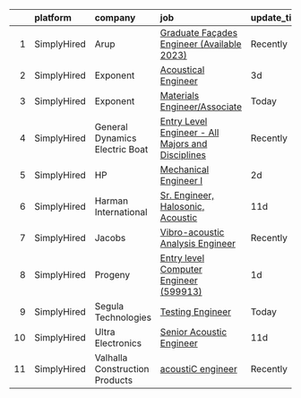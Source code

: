 

|    | platform    | company                        | job                                                                                                                                                             | update_time   | location                 |
|---:|:------------|:-------------------------------|:----------------------------------------------------------------------------------------------------------------------------------------------------------------|:--------------|:-------------------------|
|  1 | SimplyHired | Arup                           | [Graduate Façades Engineer (Available 2023)](https://www.simplyhired.com/job/kfrqxaTVxTeW4Na7Ie0Hk7DuprU1VUSyJkvc6yYTE660cDyboHi6MQ?q=acoustic+engineer)        | Recently      | New York, NY +1 location |
|  2 | SimplyHired | Exponent                       | [Acoustical Engineer](https://www.simplyhired.com/job/-bz03iIdhGacgI1E2O84n_C8NKT2FtiVVubxdUf_hvdJIudtJ3R59Q?q=acoustic+engineer)                               | 3d            | Denver, CO               |
|  3 | SimplyHired | Exponent                       | [Materials Engineer/Associate](https://www.simplyhired.com/job/Rxber_2NsZVXmcPZiqU6j6Z3zqypMem8gN52KeRnmClBT980SSaVMw?q=acoustic+engineer)                      | Today         | Menlo Park, CA           |
|  4 | SimplyHired | General Dynamics Electric Boat | [Entry Level Engineer - All Majors and Disciplines](https://www.simplyhired.com/job/mZBpEuDp-XRP-65DxhFyFP0qHkdFsGb7sqOExAwDeLVsiPN4Mp1NXg?q=acoustic+engineer) | Recently      | Groton, CT               |
|  5 | SimplyHired | HP                             | [Mechanical Engineer I](https://www.simplyhired.com/job/1V8eNKct3x3q2RXF2GiI7EFgJm7jPZrEx4iA14QgYjAw2hzE7srXRw?q=acoustic+engineer)                             | 2d            | Spring, TX               |
|  6 | SimplyHired | Harman International           | [Sr. Engineer, Halosonic, Acoustic](https://www.simplyhired.com/job/OYm2nuvqIl2abQ4MUVKgFrGal347Pbglw6CrXqfAfBxCpYZdk94Jbg?q=acoustic+engineer)                 | 11d           | Novi, MI                 |
|  7 | SimplyHired | Jacobs                         | [Vibro-acoustic Analysis Engineer](https://www.simplyhired.com/job/7t80OaNGX4mJ108n-4ZD3bysXGDJp-EoNcfgVRxtVXJKp6HIBQTGoQ?q=acoustic+engineer)                  | Recently      | Houston, TX              |
|  8 | SimplyHired | Progeny                        | [Entry level Computer Engineer (599913)](https://www.simplyhired.com/job/93xaJ5TynQx3xIjeLvw68uLr4w6v4vr4PFbMUZ995rRQFtaBPP6OCg?q=acoustic+engineer)            | 1d            | Manassas, VA             |
|  9 | SimplyHired | Segula Technologies            | [Testing Engineer](https://www.simplyhired.com/job/gtEbifEmxddl-40Vvz8FS_92Kyo7ha6Ho8pTkEWz1xOdgeDXdgsBkg?q=acoustic+engineer)                                  | Today         | Hornell, NY              |
| 10 | SimplyHired | Ultra Electronics              | [Senior Acoustic Engineer](https://www.simplyhired.com/job/8Gx915DCQ_vL8kdXhcPJirlwPh6nsGFTEOXXsBvjfzZgZdfuI2JeXA?q=acoustic+engineer)                          | 11d           | Columbia City, IN        |
| 11 | SimplyHired | Valhalla Construction Products | [​ acoustiC engineer](https://www.simplyhired.com/job/ehnxuh9IHuXoruv-T5HBJkYRZyOrCGQW1xO1xqZYU4LWzaDRv8AAeQ?q=acoustic+engineer)                               | Recently      | Lakewood, WA             |